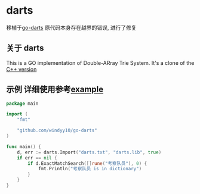 # darts
移植于[go-darts](https://github.com/awsong/go-darts)
原代码本身存在越界的错误, 进行了修复

## 关于 darts
This is a GO implementation of Double-ARray Trie System. It's a clone of the [C++ version](http://chasen.org/~taku/software/darts/)

## 示例 详细使用参考[example](./example)

```go
package main

import (
	"fmt"

	"github.com/windyy10/go-darts"
)

func main() {
	d, err := darts.Import("darts.txt", "darts.lib", true)
	if err == nil {
		if d.ExactMatchSearch([]rune("考察队员"), 0) {
			fmt.Println("考察队员 is in dictionary")
		}
	}
}
```